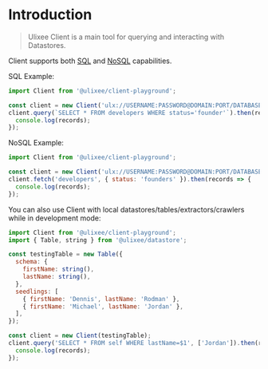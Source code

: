 # Introduction

> Ulixee Client is a main tool for querying and interacting with Datastores.

Client supports both [SQL](./sql) and [NoSQL](./no-sql) capabilities. 

SQL Example:

```javascript
import Client from '@ulixee/client-playground';

const client = new Client('ulx://USERNAME:PASSWORD@DOMAIN:PORT/DATABASE');
client.query(`SELECT * FROM developers WHERE status='founder'`).then(records => {
  console.log(records);
});
```

NoSQL Example:

```javascript
import Client from '@ulixee/client-playground';

const client = new Client('ulx://USERNAME:PASSWORD@DOMAIN:PORT/DATABASE');
client.fetch('developers', { status: 'founders' }).then(records => {
  console.log(records);
});
```

You can also use Client with local datastores/tables/extractors/crawlers while in development mode:

```javascript
import Client from '@ulixee/client-playground';
import { Table, string } from '@ulixee/datastore';

const testingTable = new Table({
  schema: {
    firstName: string(),
    lastName: string(),
  },
  seedlings: [
    { firstName: 'Dennis', lastName: 'Rodman' },
    { firstName: 'Michael', lastName: 'Jordan' },
  ],
});

const client = new Client(testingTable);
client.query('SELECT * FROM self WHERE lastName=$1', ['Jordan']).then(records => {
  console.log(records);
});
```
